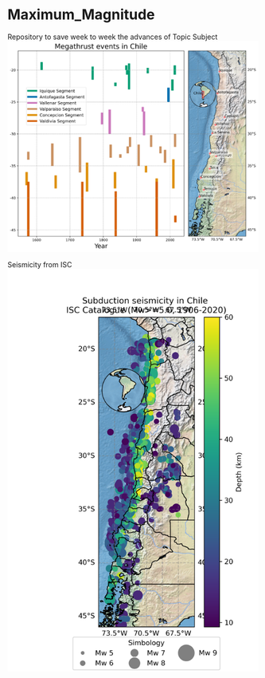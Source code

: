 # Maximum_Magnitude
Repository to save week to week the advances of Topic Subject
![Mapa de terremotos históricos a lo largo de Chile](paleoseismicity.png)

Seismicity from ISC
![Catálogo sísmico del Centro sismológico internacional](seismicity-ISC.png)
